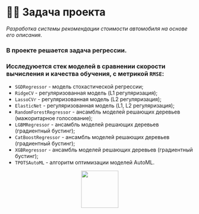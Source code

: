 # :man_technologist: Задача проекта
*Разработка системы рекомендации стоимости автомобиля на основе его описания*.

### В проекте решается задача регрессии.
### Исследуюется стек моделей в сравнении скорости вычисления и качества обучения, с метрикой `RMSE`:
- `SGDRegressor` - модель стохастической регрессии;
- `RidgeCV` - регуляризованная модель (L1 регуляризация);
- `LassoCVr` - регуляризованная модель (L2 регуляризация);
- `ElasticNet` - регуляризованная модель (L1, L2 регуляризация);
- `RandomForestRegressor` - ансамбль моделей решающих деревьев (мажоритарное голосование);
- `LGBMRegressor` - ансамбль моделей решающих деревьев (градиентный бустинг);
- `CatBoostRegressor` - ансамбль моделей решающих деревьев (градиентный бустинг);
- `XGBRegressor` - ансамбль моделей решающих деревьев (градиентный бустинг);
- `TPOTSAutoML` - алгоритм оптимизации моделей AutoML.

<div id="header" align="center">
  <img src="https://media.giphy.com/media/gjrYDwbjnK8x36xZIO/giphy.gif" width="100"/>
</div>
